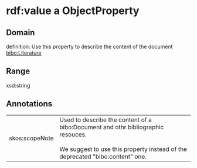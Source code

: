 # rdf:value a ObjectProperty

## Domain

definition: Use this property to describe the content of the document<br>
[bibo:Literature](/ontology/bibo/Literature)

## Range

xsd:string

## Annotations

|||
|-----|-----|
|skos:scopeNote|Used to describe the content of a bibo:Document and othr bibliographic resouces.<br><br>We suggest to use this property instead of the deprecated \"bibo:content\" one.|

